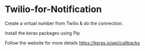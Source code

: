# Twilio-for-Notification

Create a virtual number from Twilio & do the connection.

Install the keras packages using Pip

Follow the website for more details https://keras.io/api/callbacks
